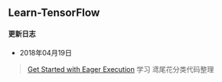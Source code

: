 ## Learn-TensorFlow

#### 更新日志
- 2018年04月19日
> [Get Started with Eager Execution](https://www.tensorflow.org/get_started/eager) 学习
> 鸢尾花分类代码整理